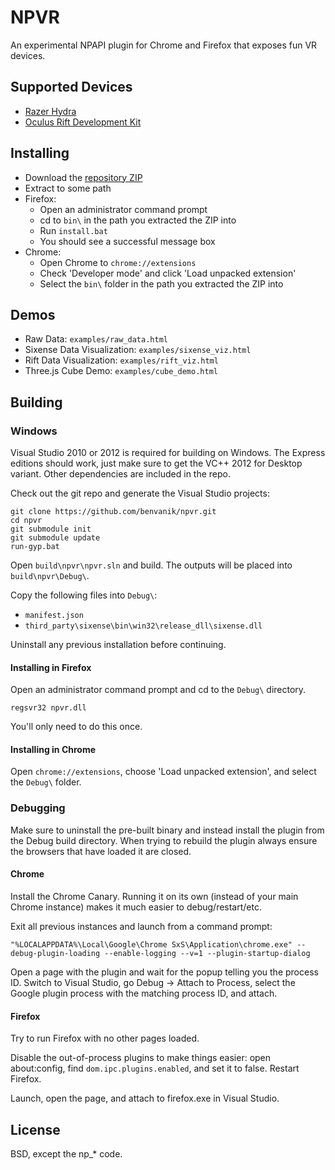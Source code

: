 # NPVR
An experimental NPAPI plugin for Chrome and Firefox that exposes fun VR devices.

## Supported Devices

* [Razer Hydra](http://www.razerzone.com/gaming-controllers/razer-hydra)
* [Oculus Rift Development Kit](https://www.oculusvr.com/)

## Installing

* Download the [repository ZIP](https://github.com/benvanik/npvr/archive/master.zip)
* Extract to some path
* Firefox:
  * Open an administrator command prompt
  * cd to `bin\` in the path you extracted the ZIP into
  * Run `install.bat`
  * You should see a successful message box
* Chrome:
  * Open Chrome to `chrome://extensions`
  * Check 'Developer mode' and click 'Load unpacked extension'
  * Select the `bin\` folder in the path you extracted the ZIP into

## Demos

* Raw Data: `examples/raw_data.html`
* Sixense Data Visualization: `examples/sixense_viz.html`
* Rift Data Visualization: `examples/rift_viz.html`
* Three.js Cube Demo: `examples/cube_demo.html`

## Building

### Windows

Visual Studio 2010 or 2012 is required for building on Windows. The Express
editions should work, just make sure to get the VC++ 2012 for Desktop variant.
Other dependencies are included in the repo.

Check out the git repo and generate the Visual Studio projects:

    git clone https://github.com/benvanik/npvr.git
    cd npvr
    git submodule init
    git submodule update
    run-gyp.bat

Open `build\npvr\npvr.sln` and build. The outputs will be placed into
`build\npvr\Debug\`.

Copy the following files into `Debug\`:
* `manifest.json`
* `third_party\sixense\bin\win32\release_dll\sixense.dll`

Uninstall any previous installation before continuing.

#### Installing in Firefox

Open an administrator command prompt and cd to the `Debug\` directory.

    regsvr32 npvr.dll

You'll only need to do this once.

#### Installing in Chrome

Open `chrome://extensions`, choose 'Load unpacked extension', and select the
`Debug\` folder.

### Debugging

Make sure to uninstall the pre-built binary and instead install the plugin
from the Debug build directory. When trying to rebuild the plugin always ensure
the browsers that have loaded it are closed.

#### Chrome

Install the Chrome Canary. Running it on its own (instead of your main Chrome
instance) makes it much easier to debug/restart/etc.

Exit all previous instances and launch from a command prompt:

    "%LOCALAPPDATA%\Local\Google\Chrome SxS\Application\chrome.exe" --debug-plugin-loading --enable-logging --v=1 --plugin-startup-dialog

Open a page with the plugin and wait for the popup telling you the process ID.
Switch to Visual Studio, go Debug -> Attach to Process, select the Google plugin
process with the matching process ID, and attach.

#### Firefox

Try to run Firefox with no other pages loaded.

Disable the out-of-process plugins to make things easier: open about:config,
find `dom.ipc.plugins.enabled`, and set it to false. Restart Firefox.

Launch, open the page, and attach to firefox.exe in Visual Studio.

## License

BSD, except the np_* code.
